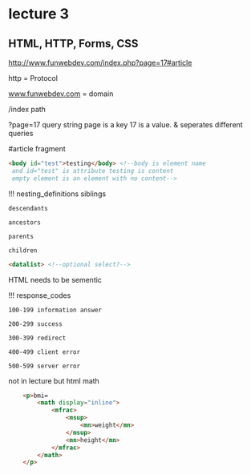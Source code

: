 # lecture 3
## HTML, HTTP, Forms, CSS

http://www.funwebdev.com/index.php?page=17#article

http = Protocol

www.funwebdev.com = domain

/index path

?page=17 query string page is a key 17 is a value. & seperates different queries

\#article fragment
```html
<body id="test">testing</body> <!--body is element name
 and id="test" is attribute testing is content 
 empty element is an element with no content-->
```

!!! nesting_definitions
    siblings

    descendants

    ancestors

    parents

    children
```html
<datalist> <!--optional select?-->
```
HTML needs to be sementic

!!! response_codes

    100-199 information answer

    200-299 success

    300-399 redirect

    400-499 client error

    500-599 server error

not in lecture but html math
```html
    <p>bmi=
        <math display="inline">
            <mfrac>
                <msup>
                    <mn>weight</mn>
                </msup>
                <mn>height</mn>
            </mfrac>
        </math>
    </p>
``` 